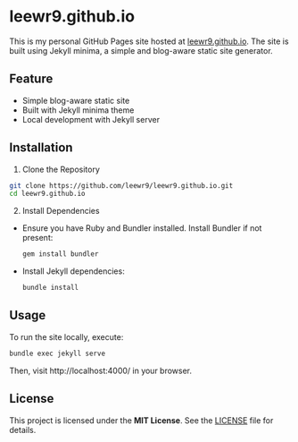 # leewr9.github.io

This is my personal GitHub Pages site hosted at  [leewr9.github.io](https://leewr9.github.io).
The site is built using Jekyll minima, a simple and blog-aware static site generator.

## Feature

- Simple blog-aware static site
- Built with Jekyll minima theme
- Local development with Jekyll server

## Installation

1. Clone the Repository

```bash
git clone https://github.com/leewr9/leewr9.github.io.git
cd leewr9.github.io
```

2. Install Dependencies

- Ensure you have Ruby and Bundler installed. Install Bundler if not present:

  ```bash
  gem install bundler
  ```

- Install Jekyll dependencies:
  ```bash
  bundle install
  ```

## Usage

To run the site locally, execute:

```bash
bundle exec jekyll serve
```

Then, visit http://localhost:4000/ in your browser.

## License

This project is licensed under the **MIT License**. See the [LICENSE](LICENSE) file for details.
